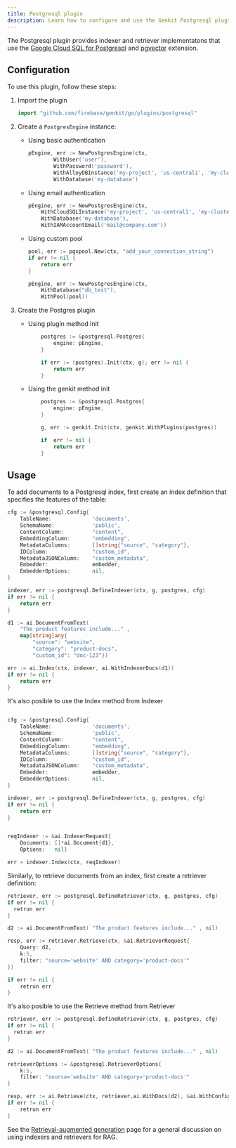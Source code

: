```yaml
---
title: Postgresql plugin
description: Learn how to configure and use the Genkit Postgresql plugin for Go to integrate with pgvector extension.
---
```


The Postgresql plugin provides indexer and retriever implementatons that use the [Google Cloud SQL for Postgresql](https://cloud.google.com/sql/docs/postgres) and [pgvector](https://github.com/pgvector/pgvector) extension.

## Configuration

To use this plugin, follow these steps: 

1. Import the plugin 

	```go
	import "github.com/firebase/genkit/go/plugins/postgresql"
	```

2. Create a `PostgresEngine` instance:

	- Using basic authentication
		```go
		pEngine, err := NewPostgresEngine(ctx,
				WithUser('user'),
				WithPassword('password'),
				WithAlloyDBInstance('my-project', 'us-central1', 'my-cluster', 'my-instance'),
				WithDatabase('my-database')
		```
	- Using email authentication
		```go
		pEngine, err := NewPostgresEngine(ctx,
			WithCloudSQLInstance('my-project', 'us-central1', 'my-cluster', 'my-instance'),
			WithDatabase('my-database'),
			WithIAMAccountEmail('mail@company.com'))
		```
	- Using custom pool
		```go
		pool, err := pgxpool.New(ctx, "add_your_connection_string")
		if err != nil {
			return err
		}

		pEngine, err := NewPostgresEngine(ctx,
			WithDatabase("db_test"),
			WithPool(pool))

		```

3. Create the Postgres plugin
	- Using plugin method Init


		```go
			postgres := &postgresql.Postgres{
				engine: pEngine,
			}

			if err := (postgres).Init(ctx, g); err != nil {
				return err
			}
		```

	- Using the genkit method init

		```go
			postgres := &postgresql.Postgres{
				engine: pEngine,
			}

			g, err := genkit.Init(ctx, genkit.WithPlugins(postgres))

			if  err != nil {
				return err
			}

		```

## Usage

To add documents to a Postgresql index, first create an index definition that specifies the features of the table:

```go
cfg := &postgresql.Config{
	TableName:             'documents',
	SchemaName:            'public',
	ContentColumn:         "content",
	EmbeddingColumn:       "embedding",
	MetadataColumns:       []string{"source", "category"},
	IDColumn:              "custom_id",
	MetadataJSONColumn:    "custom_metadata",
	Embedder:              embedder,
	EmbedderOptions:       nil,
}

indexer, err := postgresql.DefineIndexer(ctx, g, postgres, cfg)
if err != nil {
	return err
}

d1 := ai.DocumentFromText( 
	"The product features include..." , 
	map[string]any{
		"source": "website", 
		"category": "product-docs", 
		"custom_id": "doc-123"})

err := ai.Index(ctx, indexer, ai.WithIndexerDocs(d1))
if err != nil {
	return err
}

```

It's also posible to use the Index method from Indexer 

```go

cfg := &postgresql.Config{
	TableName:             'documents',
	SchemaName:            'public',
	ContentColumn:         "content",
	EmbeddingColumn:       "embedding",
	MetadataColumns:       []string{"source", "category"},
	IDColumn:              "custom_id",
	MetadataJSONColumn:    "custom_metadata",
	Embedder:              embedder,
	EmbedderOptions:       nil,
}

indexer, err := postgresql.DefineIndexer(ctx, g, postgres, cfg)
if err != nil {
	return err
}


reqIndexer := &ai.IndexerRequest{
	Documents: []*ai.Document{d1},
	Options:   nil}

err = indexer.Index(ctx, reqIndexer)

```

Similarly, to retrieve documents from an index, first create a retriever
definition:

```go
retriever, err := postgresql.DefineRetriever(ctx, g, postgres, cfg)
if err != nil {
  retrun err
}

d2 := ai.DocumentFromText( "The product features include..." , nil)

resp, err := retriever.Retrieve(ctx, &ai.RetrieverRequest{
    Query: d2,
    k:5,
    filter: "source='website' AND category='product-docs'"
})

if err != nil {
    retrun err
}
```

It's also posible to use the Retrieve method from Retriever

```go
retriever, err := postgresql.DefineRetriever(ctx, g, postgres, cfg)
if err != nil {
  retrun err
}

d2 := ai.DocumentFromText( "The product features include..." , nil)

retrieverOptions := &postgresql.RetrieverOptions{
	k:5,
    filter: "source='website' AND category='product-docs'"
}

resp, err := ai.Retrieve(ctx, retriever,ai.WithDocs(d2), &ai.WithConfig(retrieverOptions))
if err != nil {
    retrun err
}
```


See the [Retrieval-augmented generation](/go/docs/rag) page for a general
discussion on using indexers and retrievers for RAG.
